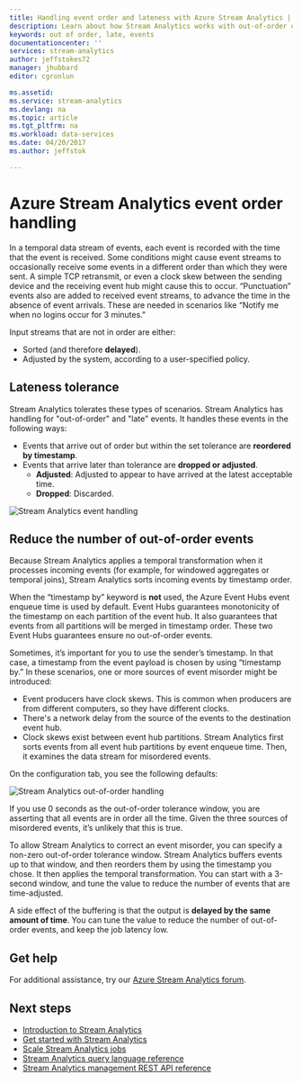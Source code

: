 ```yaml
---
title: Handling event order and lateness with Azure Stream Analytics | Microsoft Docs
description: Learn about how Stream Analytics works with out-of-order or late events in data streams.
keywords: out of order, late, events
documentationcenter: ''
services: stream-analytics
author: jeffstokes72
manager: jhubbard
editor: cgronlun

ms.assetid: 
ms.service: stream-analytics
ms.devlang: na
ms.topic: article
ms.tgt_pltfrm: na
ms.workload: data-services
ms.date: 04/20/2017
ms.author: jeffstok

---
```

# Azure Stream Analytics event order handling

In a temporal data stream of events, each event is recorded with the time that the event is received. Some conditions might cause event streams to occasionally receive some events in a different order than which they were sent. A simple TCP retransmit, or even a clock skew between the sending device and the receiving event hub might cause this to occur. “Punctuation” events also are added to received event streams, to advance the time in the absence of event arrivals. These are needed in scenarios like “Notify me when no logins occur for 3 minutes."

Input streams that are not in order are either:
* Sorted (and therefore **delayed**).
* Adjusted by the system, according to a user-specified policy.


## Lateness tolerance
Stream Analytics tolerates these types of scenarios. Stream Analytics has handling for "out-of-order" and "late" events. It handles these events in the following ways:

* Events that arrive out of order but within the set tolerance are **reordered by timestamp**.
* Events that arrive later than tolerance are **dropped or adjusted**.
    * **Adjusted**: Adjusted to appear to have arrived at the latest acceptable time.
    * **Dropped**: Discarded.

![Stream Analytics event handling](media/stream-analytics-event-handling/stream-analytics-event-handling.png)

## Reduce the number of out-of-order events

Because Stream Analytics applies a temporal transformation when it processes incoming events (for example, for windowed aggregates or temporal joins), Stream Analytics sorts incoming events by timestamp order.

When the “timestamp by” keyword is **not** used, the Azure Event Hubs event enqueue time is used by default. Event Hubs guarantees monotonicity of the timestamp on each partition of the event hub. It also guarantees that events from all partitions will be merged in timestamp order. These two Event Hubs guarantees ensure no out-of-order events.

Sometimes, it’s important for you to use the sender’s timestamp. In that case, a timestamp from the event payload is chosen by using “timestamp by.” In these scenarios, one or more sources of event misorder might be introduced:

* Event producers have clock skews. This is common when producers are from different computers, so they have different clocks.
* There's a network delay from the source of the events to the destination event hub.
* Clock skews exist between event hub partitions. Stream Analytics first sorts events from all event hub partitions by event enqueue time. Then, it examines the data stream for misordered events.

On the configuration tab, you see the following defaults:

![Stream Analytics out-of-order handling](media/stream-analytics-event-handling/stream-analytics-out-of-order-handling.png)

If you use 0 seconds as the out-of-order tolerance window, you are asserting that all events are in order all the time. Given the three sources of misordered events, it’s unlikely that this is true. 

To allow Stream Analytics to correct an event misorder, you can specify a non-zero out-of-order tolerance window. Stream Analytics buffers events up to that window, and then reorders them by using the timestamp you chose. It then applies the temporal transformation. You can start with a 3-second window, and tune the value to reduce the number of events that are time-adjusted. 

A side effect of the buffering is that the output is **delayed by the same amount of time**. You can tune the value to reduce the number of out-of-order events, and keep the job latency low.

## Get help
For additional assistance, try our [Azure Stream Analytics forum](https://social.msdn.microsoft.com/Forums/en-US/home?forum=AzureStreamAnalytics).

## Next steps
* [Introduction to Stream Analytics](stream-analytics-introduction.md)
* [Get started with Stream Analytics](stream-analytics-get-started.md)
* [Scale Stream Analytics jobs](stream-analytics-scale-jobs.md)
* [Stream Analytics query language reference](https://msdn.microsoft.com/library/azure/dn834998.aspx)
* [Stream Analytics management REST API reference](https://msdn.microsoft.com/library/azure/dn835031.aspx)
